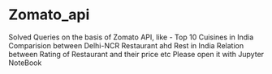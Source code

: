 # Zomato_api
Solved Queries on the basis of Zomato API, like - Top 10 Cuisines in India Comparision between Delhi-NCR Restaurant ahd Rest in India Relation between Rating of Restaurant and their price etc Please open it with Jupyter NoteBook
